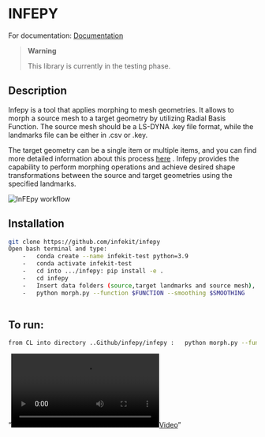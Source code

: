 INFEPY
================

<!-- WARNING: THIS FILE WAS AUTOGENERATED! DO NOT EDIT! -->

For documentation: [Documentation](https://infekit.github.io/infepy/)

<div>

> **Warning**
>
> This library is currently in the testing phase.

</div>

## Description

Infepy is a tool that applies morphing to mesh geometries. It allows to
morph a source mesh to a target geometry by utilizing Radial Basis
Function. The source mesh should be a LS-DYNA .key file format, while
the landmarks file can be either in .csv or .key.

The target geometry can be a single item or multiple items, and you can
find more detailed information about this process
[here](https://infekit.github.io/infepy/3_morphing.html) . Infepy
provides the capability to perform morphing operations and achieve
desired shape transformations between the source and target geometries
using the specified landmarks.

![InFEpy workflow](images/Infe.PNG)

## Installation

``` sh
git clone https://github.com/infekit/infepy
Open bash terminal and type: 
    -   conda create --name infekit-test python=3.9
    -   conda activate infekit-test
    -   cd into .../infepy: pip install -e .
    -   cd infepy
    -   Insert data folders (source,target landmarks and source mesh), and modify the config.toml
    -   python morph.py --function $FUNCTION --smoothing $SMOOTHING 
   
```

## To run:

``` sh
from CL into directory ..Github/infepy/infepy :   python morph.py --function $NAME --smoothing $VALUE [default settings: Function: "thin_plate_spline", smoothing = 0 ]
```

“[<video src="images/screen_recording.mp4" controls=""><a
href="images/screen_recording.mp4">Video</a></video>](images/screen_recording.mp4)”
